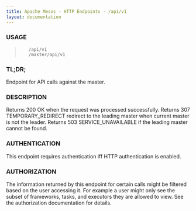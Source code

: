 ```yaml
---
title: Apache Mesos - HTTP Endpoints - /api/v1
layout: documentation
---
```

<!--- This is an automatically generated file. DO NOT EDIT! --->

### USAGE ###
>        /api/v1
>        /master/api/v1

### TL;DR; ###
Endpoint for API calls against the master.

### DESCRIPTION ###
Returns 200 OK when the request was processed successfully.
Returns 307 TEMPORARY_REDIRECT redirect to the leading master when
current master is not the leader.
Returns 503 SERVICE_UNAVAILABLE if the leading master cannot be
found.


### AUTHENTICATION ###
This endpoint requires authentication iff HTTP authentication is
enabled.

### AUTHORIZATION ###
The information returned by this endpoint for certain calls
might be filtered based on the user accessing it.
For example a user might only see the subset of frameworks,
tasks, and executors they are allowed to view.
See the authorization documentation for details.